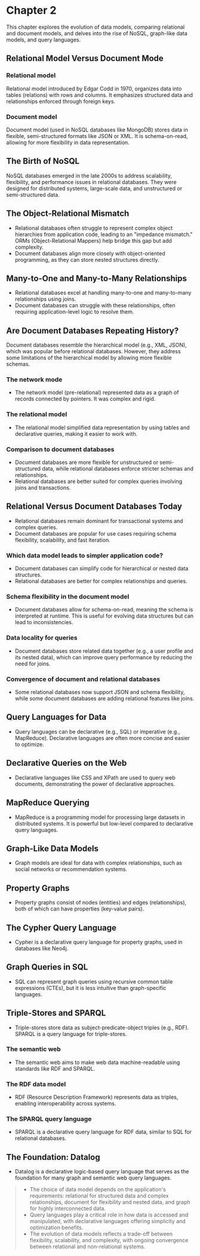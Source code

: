 # Chapter 2
This chapter explores the evolution of data models, comparing relational and document models, and delves into the rise of NoSQL, graph-like data models, and query languages.

## Relational Model Versus Document Mode
### Relational model
Relational model introduced by Edgar Codd in 1970, organizes data into tables (relations) with rows and columns. It emphasizes structured data and relationships enforced through foreign keys.

### Document model
Document model (used in NoSQL databases like MongoDB) stores data in flexible, semi-structured formats like JSON or XML. It is schema-on-read, allowing for more flexibility in data representation.

## The Birth of NoSQL
NoSQL databases emerged in the late 2000s to address scalability, flexibility, and performance issues in relational databases. They were designed for distributed systems, large-scale data, and unstructured or semi-structured data.

## The Object-Relational Mismatch
- Relational databases often struggle to represent complex object hierarchies from application code, leading to an "impedance mismatch." ORMs (Object-Relational Mappers) help bridge this gap but add complexity.
- Document databases align more closely with object-oriented programming, as they can store nested structures directly.

## Many-to-One and Many-to-Many Relationships
- Relational databases excel at handling many-to-one and many-to-many relationships using joins.
- Document databases can struggle with these relationships, often requiring application-level logic to resolve them.

## Are Document Databases Repeating History?
Document databases resemble the hierarchical model (e.g., XML, JSON), which was popular before relational databases. However, they address some limitations of the hierarchical model by allowing more flexible schemas.

### The network mode
- The network model (pre-relational) represented data as a graph of records connected by pointers. It was complex and rigid.

### The relational model
- The relational model simplified data representation by using tables and declarative queries, making it easier to work with.

### Comparison to document databases
- Document databases are more flexible for unstructured or semi-structured data, while relational databases enforce stricter schemas and relationships.
- Relational databases are better suited for complex queries involving joins and transactions.

## Relational Versus Document Databases Today
- Relational databases remain dominant for transactional systems and complex queries.
- Document databases are popular for use cases requiring schema flexibility, scalability, and fast iteration.

### Which data model leads to simpler application code?
- Document databases can simplify code for hierarchical or nested data structures.
- Relational databases are better for complex relationships and queries.

### Schema flexibility in the document model
- Document databases allow for schema-on-read, meaning the schema is interpreted at runtime. This is useful for evolving data structures but can lead to inconsistencies.

### Data locality for queries
- Document databases store related data together (e.g., a user profile and its nested data), which can improve query performance by reducing the need for joins.

### Convergence of document and relational databases
- Some relational databases now support JSON and schema flexibility, while some document databases are adding relational features like joins.

## Query Languages for Data
- Query languages can be declarative (e.g., SQL) or imperative (e.g., MapReduce). Declarative languages are often more concise and easier to optimize.

## Declarative Queries on the Web
- Declarative languages like CSS and XPath are used to query web documents, demonstrating the power of declarative approaches.

## MapReduce Querying
- MapReduce is a programming model for processing large datasets in distributed systems. It is powerful but low-level compared to declarative query languages.

## Graph-Like Data Models
- Graph models are ideal for data with complex relationships, such as social networks or recommendation systems.

## Property Graphs
- Property graphs consist of nodes (entities) and edges (relationships), both of which can have properties (key-value pairs).

## The Cypher Query Language
- Cypher is a declarative query language for property graphs, used in databases like Neo4j.

## Graph Queries in SQL
- SQL can represent graph queries using recursive common table expressions (CTEs), but it is less intuitive than graph-specific languages.

## Triple-Stores and SPARQL
- Triple-stores store data as subject-predicate-object triples (e.g., RDF). SPARQL is a query language for triple-stores.

### The semantic web
- The semantic web aims to make web data machine-readable using standards like RDF and SPARQL.

### The RDF data model
- RDF (Resource Description Framework) represents data as triples, enabling interoperability across systems.

### The SPARQL query language
- SPARQL is a declarative query language for RDF data, similar to SQL for relational databases.

## The Foundation: Datalog
- Datalog is a declarative logic-based query language that serves as the foundation for many graph and semantic web query languages.



> - The choice of data model depends on the application's requirements: relational for structured data and complex relationships, document for flexibility and nested data, and graph for highly interconnected data.
> - Query languages play a critical role in how data is accessed and manipulated, with declarative languages offering simplicity and optimization benefits.
> - The evolution of data models reflects a trade-off between flexibility, scalability, and complexity, with ongoing convergence between relational and non-relational systems.

